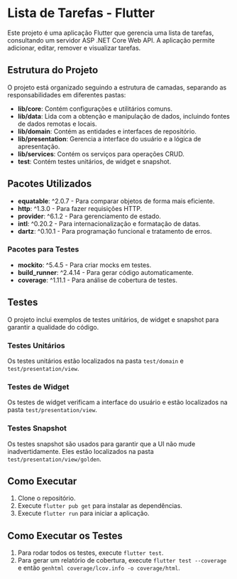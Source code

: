 # Lista de Tarefas - Flutter

Este projeto é uma aplicação Flutter que gerencia uma lista de tarefas, consultando um servidor ASP .NET Core Web API. A aplicação permite adicionar, editar, remover e visualizar tarefas.

## Estrutura do Projeto

O projeto está organizado seguindo a estrutura de camadas, separando as responsabilidades em diferentes pastas:

- **lib/core**: Contém configurações e utilitários comuns.
- **lib/data**: Lida com a obtenção e manipulação de dados, incluindo fontes de dados remotas e locais.
- **lib/domain**: Contém as entidades e interfaces de repositório.
- **lib/presentation**: Gerencia a interface do usuário e a lógica de apresentação.
- **lib/services**: Contém os serviços para operações CRUD.
- **test**: Contém testes unitários, de widget e snapshot.

## Pacotes Utilizados

- **equatable**: ^2.0.7 - Para comparar objetos de forma mais eficiente.
- **http**: ^1.3.0 - Para fazer requisições HTTP.
- **provider**: ^6.1.2 - Para gerenciamento de estado.
- **intl**: ^0.20.2 - Para internacionalização e formatação de datas.
- **dartz**: ^0.10.1 - Para programação funcional e tratamento de erros.

### Pacotes para Testes

- **mockito**: ^5.4.5 - Para criar mocks em testes.
- **build_runner**: ^2.4.14 - Para gerar código automaticamente.
- **coverage**: ^1.11.1 - Para análise de cobertura de testes.

## Testes

O projeto inclui exemplos de testes unitários, de widget e snapshot para garantir a qualidade do código.

### Testes Unitários

Os testes unitários estão localizados na pasta `test/domain` e `test/presentation/view`.

### Testes de Widget

Os testes de widget verificam a interface do usuário e estão localizados na pasta `test/presentation/view`.

### Testes Snapshot

Os testes snapshot são usados para garantir que a UI não mude inadvertidamente. Eles estão localizados na pasta `test/presentation/view/golden`.

## Como Executar

1. Clone o repositório.
2. Execute `flutter pub get` para instalar as dependências.
3. Execute `flutter run` para iniciar a aplicação.

## Como Executar os Testes

1. Para rodar todos os testes, execute `flutter test`.
2. Para gerar um relatório de cobertura, execute `flutter test --coverage` e então `genhtml coverage/lcov.info -o coverage/html`.